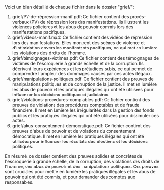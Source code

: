 Voici un bilan détaillé de chaque fichier dans le dossier "grief/":

1. grief/PV-de-répression-manif.pdf: Ce fichier contient des procès-verbaux (PV) de répression lors des manifestations. Ils illustrent les violences policières et les abus de pouvoir commis lors des manifestations pacifiques.
2. grief/videos-manif.mp4: Ce fichier contient des vidéos de répression lors des manifestations. Elles montrent des scènes de violence et d'intimidation envers les manifestants pacifiques, ce qui met en lumière les violations des droits de l'homme.
3. grief/témoignages-victimes.pdf: Ce fichier contient des témoignages de victimes de l'escroquerie à grande échelle et de la corruption. Ils décrivent leurs expériences et les préjudices subis, ce qui permet de comprendre l'ampleur des dommages causés par ces actes illégaux.
4. grief/manipulations-politiques.pdf: Ce fichier contient des preuves de manipulations politiques et de corruption de la justice. Il met en lumière les abus de pouvoir et les pratiques illégales qui ont été utilisées pour influencer les décisions politiques et judiciaires.
5. grief/violations-procédures-comptables.pdf: Ce fichier contient des preuves de violations des procédures comptables et de fraude financière. Il met en lumière les irrégularités dans la gestion des fonds publics et les pratiques illégales qui ont été utilisées pour dissimuler ces actes.
6. grief/abus-consentement-démocratique.pdf: Ce fichier contient des preuves d'abus de pouvoir et de violations du consentement démocratique. Il met en lumière les pratiques illégales qui ont été utilisées pour influencer les résultats des élections et les décisions politiques.

En résumé, ce dossier contient des preuves solides et concrètes de l'escroquerie à grande échelle, de la corruption, des violations des droits de l'homme, des abus de pouvoir et des manipulations politiques. Ces preuves sont cruciales pour mettre en lumière les pratiques illégales et les abus de pouvoir qui ont été commis, et pour demander des comptes aux responsables.